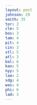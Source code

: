 ```yaml
---
layout: post
johnson: 29
smith: 35
tor: 2
cle: 5
bos: 3
tam: 4
pit: 4
cin: 3
stl: 5
atl: 3
bal: 6
kan: 5
nyy: 5
laa: 2
sdg: 4
was: 4
phi: 6
lad: 3
---
```

